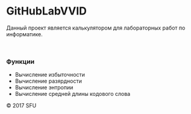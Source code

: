 # GitHubLabVVID
<p>Данный проект является калькулятором для лабораторных работ по
информатике.</p>
<br>
<h3>Функции</h3>
<ul>
 <li>Вычисление избыточности</li>
 <li>Вычисление разярдности</li>
 <li>Вычисление энтропии</li>
 <li>Вычисление средней длины кодового слова</li>
</ul>
<p>© 2017 SFU</p>
